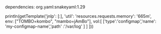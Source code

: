 dependencies:
org.yaml:snakeyaml:1.29


println(getTemplate('jnlp': [:], 'util': 'resources.requests.memory': '665m', env: ["TOMBO=kombo", "mambo=jAmBo"], vol:[ ['type':'configmap','name': 'my-configmap-name','path' :'/var/log' ] ] ]))

```
